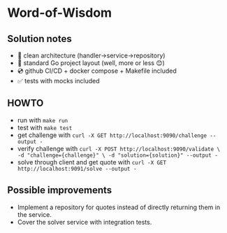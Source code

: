 # Word-of-Wisdom

## Solution notes

- :trident: clean architecture (handler->service->repository)
- :book: standard Go project layout (well, more or less :blush:)
- :cd: github CI/CD + docker compose + Makefile included
- :white_check_mark: tests with mocks included

## HOWTO

- run with `make run`
- test with `make test` 
- get challenge with `curl -X GET http://localhost:9090/challenge --output -`
- verify challenge with `curl -X POST http://localhost:9090/validate \        
  -d "challenge={challenge}" \
  -d "solution={solution}" --output -`
- solve through client and get quote with `curl -X GET http://localhost:9091/solve --output -`

## Possible improvements

- Implement a repository for quotes instead of directly returning them in the service.
- Cover the solver service with integration tests.